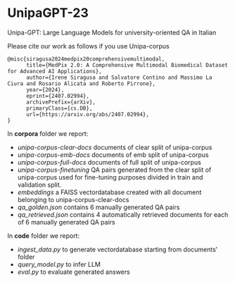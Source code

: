 # UnipaGPT-23

Unipa-GPT: Large Language Models for university-oriented QA in Italian

Please cite our work as follows if you use Unipa-corpus

```
@misc{siragusa2024medpix20comprehensivemultimodal,
      title={MedPix 2.0: A Comprehensive Multimodal Biomedical Dataset for Advanced AI Applications}, 
      author={Irene Siragusa and Salvatore Contino and Massimo La Ciura and Rosario Alicata and Roberto Pirrone},
      year={2024},
      eprint={2407.02994},
      archivePrefix={arXiv},
      primaryClass={cs.DB},
      url={https://arxiv.org/abs/2407.02994}, 
}
```

In **corpora** folder we report:
  * _unipa-corpus-clear-docs_ documents of clear split of unipa-corpus
  * _unipa-corpus-emb-docs_ documents of emb split of unipa-corpus
  * _unipa-corpus-full-docs_ documents of full split of unipa-corpus
  * _unipa-corpus-finetuning_ QA pairs generated from the clear split of unipa-corpus used for fine-tuning purposes divided in train and validation split. 
  * _embeddings_ a FAISS vectordatabase created with all document belonging to unipa-corpus-clear-docs
  * _qa_golden.json_ contains 6 manually generated QA pairs
  * _qa_retrieved.json_ contains 4 automatically retrieved documents for each of 6 manually generated QA pairs


In **code** folder we report:
  *  _ingest_data.py_ to generate vectordatabase starting from documents' folder
  *  _query_model.py_ to infer LLM
  *  _eval.py_ to evaluate generated answers
